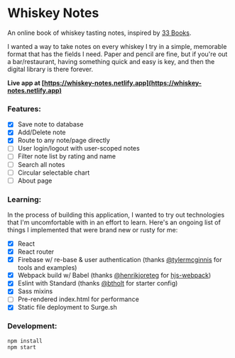# Whiskey Notes
An online book of whiskey tasting notes, inspired by [33 Books](http://www.33books.com/products/33-whiskeys).

I wanted a way to take notes on every whiskey I try in a simple, memorable format that has the fields I need.
Paper and pencil are fine, but if you're out a bar/restaurant, having something quick and easy is key, and then the digital library is there forever.

**Live app at [https://whiskey-notes.netlify.app](https://whiskey-notes.netlify.app)**

### Features:
- [x] Save note to database
- [x] Add/Delete note
- [x] Route to any note/page directly
- [ ] User login/logout with user-scoped notes
- [ ] Filter note list by rating and name
- [ ] Search all notes
- [ ] Circular selectable chart
- [ ] About page

### Learning:
In the process of building this application, I wanted to try out technologies that I'm uncomfortable with in an effort to learn.
Here's an ongoing list of things I implemented that were brand new or rusty for me:
- [x] React
- [x] React router
- [x] Firebase w/ re-base & user authentication (thanks [@tylermcginnis](https://github.com/tylermcginnis) for tools and examples)
- [x] Webpack build w/ Babel (thanks [@henrikjoreteg](https://github.com/henrikjoreteg) for [hjs-webpack](https://github.com/HenrikJoreteg/hjs-webpack))
- [x] Eslint with Standard (thanks [@btholt](https://github.com/btholt) for starter config)
- [x] Sass mixins
- [ ] Pre-rendered index.html for performance
- [x] Static file deployment to Surge.sh

### Development:
```
npm install
npm start
```
